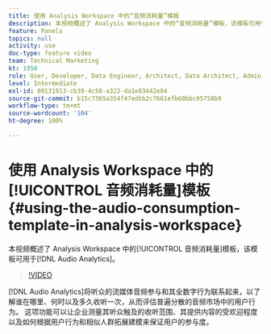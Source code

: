 ```yaml
---
title: 使用 Analysis Workspace 中的“音频消耗量”模板
description: 本视频概述了 Analysis Workspace 中的“音频消耗量”模板，该模板可用于音频分析。
feature: Panels
topics: null
activity: use
doc-type: feature video
team: Technical Marketing
kt: 1950
role: User, Developer, Data Engineer, Architect, Data Architect, Admin, Leader
level: Intermediate
exl-id: 08131913-cb39-4c58-a322-da1e83442e84
source-git-commit: b15c7365a354f47edbb2c7661efb68bbc05758b9
workflow-type: tm+mt
source-wordcount: '104'
ht-degree: 100%

---
```


# 使用 Analysis Workspace 中的[!UICONTROL 音频消耗量]模板 {#using-the-audio-consumption-template-in-analysis-workspace}

本视频概述了 Analysis Workspace 中的[!UICONTROL 音频消耗量]模板，该模板可用于[!DNL Audio Analytics]。

>[!VIDEO](https://video.tv.adobe.com/v/23901/?quality=12)

[!DNL Audio Analytics]将听众的流媒体音频参与和其全数字行为联系起来，以了解谁在哪里、何时以及多久收听一次，从而评估普遍分散的音频市场中的用户行为。 这项功能可以让企业测量其听众触及的收听范围、其提供内容的受欢迎程度以及如何根据用户行为和相似人群拓展建模来保证用户的参与度。
